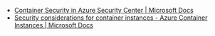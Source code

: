 - [Container Security in Azure Security Center | Microsoft Docs](https://docs.microsoft.com/en-us/azure/security-center/container-security)
- [Security considerations for container instances - Azure Container Instances | Microsoft Docs](https://docs.microsoft.com/en-us/azure/container-instances/container-instances-image-security)
